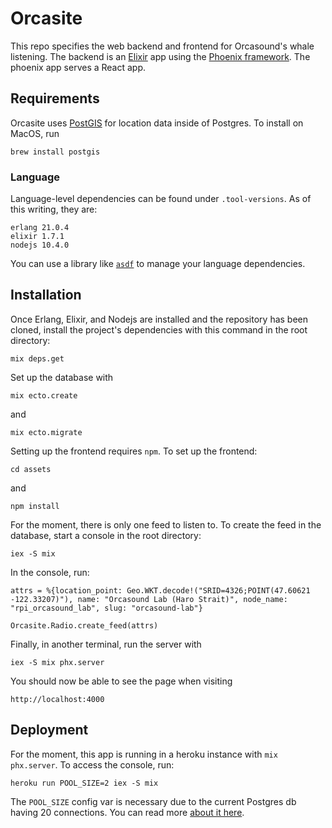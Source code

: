 # Orcasite

This repo specifies the web backend and frontend for Orcasound's whale listening. The backend is an [Elixir](https://elixir-lang.org/) app using the [Phoenix framework](https://phoenixframework.org/). The phoenix app serves a React app.

## Requirements

Orcasite uses [PostGIS](http://postgis.net/) for location data inside of Postgres. To install on MacOS, run

`brew install postgis`

### Language

Language-level dependencies can be found under `.tool-versions`. As of this writing, they are:

```
erlang 21.0.4
elixir 1.7.1
nodejs 10.4.0
```

You can use a library like [`asdf`](https://github.com/asdf-vm/asdf) to manage your language dependencies.

## Installation

Once Erlang, Elixir, and Nodejs are installed and the repository has been cloned, install the project's dependencies with this command in the root directory:

`mix deps.get`

Set up the database with

`mix ecto.create`

and

`mix ecto.migrate`

Setting up the frontend requires `npm`. To set up the frontend:

`cd assets`

and

`npm install`

For the moment, there is only one feed to listen to. To create the feed in the database, start a console in the root directory:

`iex -S mix`

In the console, run:

```
attrs = %{location_point: Geo.WKT.decode!("SRID=4326;POINT(47.60621 -122.33207)"), name: "Orcasound Lab (Haro Strait)", node_name: "rpi_orcasound_lab", slug: "orcasound-lab"}

Orcasite.Radio.create_feed(attrs)
```

Finally, in another terminal, run the server with

`iex -S mix phx.server`

You should now be able to see the page when visiting

`http://localhost:4000`


## Deployment

For the moment, this app is running in a heroku instance with `mix phx.server`. To access the console, run:

`heroku run POOL_SIZE=2 iex -S mix`

The `POOL_SIZE` config var is necessary due to the current Postgres db having 20 connections. You can read more [about it here](https://hexdocs.pm/phoenix/heroku.html#creating-environment-variables-in-heroku).

